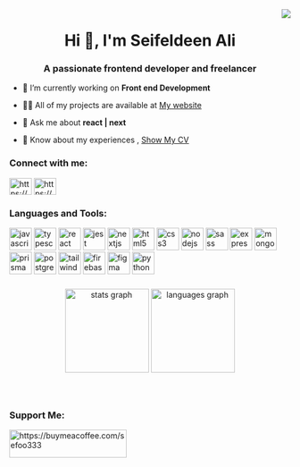 <img align="right" src="https://visitor-badge.laobi.icu/badge?page_id=sefoo333.sefoo333&"  />
<h1 align="center">Hi 👋, I'm Seifeldeen Ali</h1>
<h3 align="center">A passionate frontend developer and freelancer</h3>



- 🔭 I’m currently working on **Front end Development**

- 👨‍💻 All of my projects are available at [My website](https://sefoo.vercel.app)

- 💬 Ask me about **react | next**

- 📄 Know about my experiences , [Show My CV](https://drive.google.com/file/d/1dWch_QClmxO1QNvsr742WoGm3LQYFLmZ/view?usp=sharing)

<h3 align="left">Connect with me:</h3>
<p align="left">
<a href="https://www.linkedin.com/in/sefoo333/" target="blank"><img align="center" src="https://raw.githubusercontent.com/rahuldkjain/github-profile-readme-generator/master/src/images/icons/Social/linked-in-alt.svg" alt="https://www.linkedin.com/in/sefoo333/" height="30" width="40" /></a>
<a href="https://www.youtube.com/@seif333" target="blank"><img align="center" src="https://raw.githubusercontent.com/rahuldkjain/github-profile-readme-generator/master/src/images/icons/Social/youtube.svg" alt="https://www.youtube.com/@seif333" height="30" width="40" /></a>
</p>

<h3 align="left">Languages and Tools:</h3>
<div align="left">
  <img src="https://cdn.jsdelivr.net/gh/devicons/devicon/icons/javascript/javascript-original.svg" width="40" height="40" alt="javascript logo"  />
  <img src="https://cdn.jsdelivr.net/gh/devicons/devicon/icons/typescript/typescript-original.svg"  width="40" height="40" alt="typescript logo"  />
  <img src="https://cdn.jsdelivr.net/gh/devicons/devicon/icons/react/react-original.svg"  width="40" height="40" alt="react logo"  />
  <img src="https://cdn.jsdelivr.net/gh/devicons/devicon/icons/jest/jest-plain.svg"  width="40" height="40" alt="jest logo"  />
  <img src="https://skillicons.dev/icons?i=nextjs" height="40" alt="nextjs logo"  width="40"  />
  <img src="https://cdn.jsdelivr.net/gh/devicons/devicon/icons/html5/html5-original.svg"  width="40" height="40" alt="html5 logo"  />
  <img src="https://cdn.jsdelivr.net/gh/devicons/devicon/icons/css3/css3-original.svg"  width="40" height="40" alt="css3 logo"  />
  <img src="https://cdn.simpleicons.org/nodedotjs/339933" height="40" alt="nodejs logo"  width="40"  />
  <img src="https://cdn.jsdelivr.net/gh/devicons/devicon/icons/sass/sass-original.svg"  width="40" height="40" alt="sass logo"  />
  <img src="https://skillicons.dev/icons?i=express" height="40" alt="express logo"  width="40"  />
  <img src="https://cdn.simpleicons.org/mongodb/47A248" height="40" alt="mongodb logo"  width="40"  />
  <img src="https://skillicons.dev/icons?i=prisma" height="40" alt="prisma logo"  width="40"  />
  <img src="https://cdn.jsdelivr.net/gh/devicons/devicon/icons/postgresql/postgresql-original.svg"  width="40" height="40" alt="postgresql logo"  />
  <img src="https://cdn.simpleicons.org/tailwindcss/06B6D4" height="40" alt="tailwindcss logo"  width="40" />
  <img src="https://cdn.jsdelivr.net/gh/devicons/devicon/icons/firebase/firebase-plain.svg"  width="40" height="40" alt="firebase logo"  />
  <img src="https://cdn.jsdelivr.net/gh/devicons/devicon/icons/figma/figma-original.svg"  width="40" height="40" alt="figma logo"  />
  <img src="https://cdn.jsdelivr.net/gh/devicons/devicon/icons/python/python-original.svg" width="40" height="40" alt="python logo"  />
</div>

###

<div align="center">
  <img src="https://github-readme-stats.vercel.app/api?username=sefoo333&hide_title=false&hide_rank=false&show_icons=true&include_all_commits=true&count_private=true&disable_animations=false&theme=dracula&locale=en&hide_border=false&order=1" height="150" alt="stats graph"  />
  <img src="https://github-readme-stats.vercel.app/api/top-langs?username=sefoo333&locale=en&hide_title=false&layout=compact&card_width=320&langs_count=5&theme=dracula&hide_border=false&order=2" height="150" alt="languages graph"  />
</div>

###

<br clear="both">


<h3 align="left">Support Me:</h3>
<p><a href="https://www.buymeacoffee.com/https://buymeacoffee.com/sefoo333"> <img align="left" src="https://cdn.buymeacoffee.com/buttons/v2/default-yellow.png" height="50" width="210" alt="https://buymeacoffee.com/sefoo333" /></a></p><br><br>
